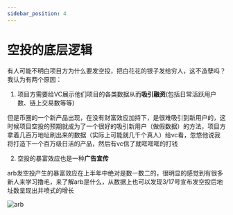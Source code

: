 ```yaml
---
sidebar_position: 4
---
```


# 空投的底层逻辑

有人可能不明白项目方为什么要发空投，把白花花的银子发给穷人，这不造孽吗？我认为有两个原因：

1. 项目方需要给VC展示他们项目的各类数据从而**吸引融资**(包括日常活跃用户数、链上交易数等等)

但是币圈的一个新产品出现，在没有财富效应加持下，是很难吸引到新用户的，这时候项目空投的预期就成为了一个很好的吸引新用户（做假数据）的方法，项目方拿着几百万地址刷出来的数据（实际上可能就几千个真人）给vc看，忽悠他说我将打造下一个百万级日活的产品，然后有vc信了就哐哐哐的打钱

2. 空投的暴富效应也是一种**广告宣传**

arb发空投产生的暴富效应在上半年中绝对是数一数二的，很明显的感觉到有很多新人来学习撸毛，来了解arb是什么，从数据上也可以发现3/17号宣布发空投后地址数呈现出井喷式的增长

![arb](/img/docs/airdrop/underlying-logic-of-airdrops/1.jpg)